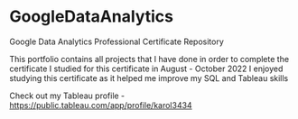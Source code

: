 # GoogleDataAnalytics

Google Data Analytics Professional Certificate Repository  

This portfolio contains all projects that I have done in order to complete the certificate
I studied for this certificate in August - October 2022
I enjoyed studying this certificate as it helped me improve my SQL and Tableau skills

Check out my Tableau profile - https://public.tableau.com/app/profile/karol3434
